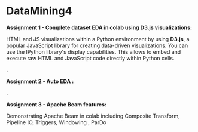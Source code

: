 # DataMining4

**Assignment 1 - Complete dataset EDA in colab using D3.js visualizations:**

HTML and JS visualizations within a Python environment by using **D3.js**, a popular JavaScript library for creating data-driven visualizations. You can use the IPython library's display capabilities. This allows to embed and execute raw HTML and JavaScript code directly within Python cells.

.

**Assignment 2 - Auto EDA :**

.

**Assignment 3 - Apache Beam features:**

Demonstrating Apache Beam in colab including Composite Transform, Pipeline IO, Triggers, Windowing , ParDo
